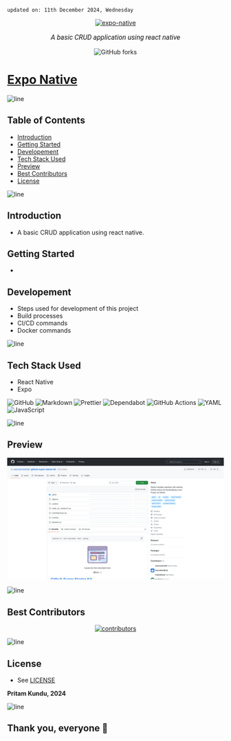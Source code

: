     updated on: 11th December 2024, Wednesday

<div align=center>
    <a href="https://github.com/warmachine028/expo-native">
        <img width="200" src="https://img.icons8.com/?size=1000&id=8g6WJkjf0vaP" alt="expo-native">
    </a>
    <p style="font-family: roboto, calibri; font-size:12pt; font-style:italic"> A basic CRUD application using react native </p>
    <a src="https://github.com/warmachine028/expo-native/forks">
        <img alt="GitHub forks" src="https://img.shields.io/github/forks/warmachine028/expo-native">
    </a>
</div>

# [Expo Native](https://github.com/warmachine028/expo-native)

![line]

## Table of Contents

- [Introduction](#introduction)
- [Getting Started](#getting-started)
- [Developement](#developement)
- [Tech Stack Used](#tech-stack-used)
- [Preview](#preview)
- [Best Contributors](#best-contributors)
- [License](#license)

![line]

## Introduction

- A basic CRUD application using react native.

## Getting Started

- 

## Developement

- Steps used for development of this project
- Build processes
- CI/CD commands
- Docker commands

![line]

## Tech Stack Used

- React Native
- Expo


![GitHub](https://img.shields.io/badge/github-%23121011.svg?style=for-the-badge&logo=github&logoColor=white) ![Markdown](https://img.shields.io/badge/markdown-%23000000.svg?style=for-the-badge&logo=markdown&logoColor=white) ![Prettier](https://img.shields.io/badge/prettier-1A2B34?style=for-the-badge&logo=prettier&logoColor=pink) ![Dependabot](https://img.shields.io/badge/dependabot-025E8C?style=for-the-badge&logo=dependabot&logoColor=white) ![GitHub Actions](https://img.shields.io/badge/github%20actions-%232671E5.svg?style=for-the-badge&logo=githubactions&logoColor=white) ![YAML](https://img.shields.io/badge/yaml-%23ffffff.svg?style=for-the-badge&logo=yaml&logoColor=151515) ![JavaScript](https://img.shields.io/badge/javascript-%23323330.svg?style=for-the-badge&logo=javascript&logoColor=%23F7DF1E)

![line]

## Preview

<picture align="center">
    <source media="(prefers-color-scheme: light)" srcset=".github/preview-light.png">
    <source media="(prefers-color-scheme: dark)" srcset=".github/preview-dark.png">
    <img src=".github/preview-light.png" alt="preview">
</picture>

![line]

## Best Contributors

<div align="center">
    <a href="https://github.com/warmachine028/expo-native/graphs/contributors">
        <img src="https://contrib.rocks/image?repo=warmachine028/expo-native" alt="contributors"/>
    </a>
</div>

![line]

## License

- See [LICENSE]

**Pritam Kundu, 2024**

![line]

## Thank you, everyone 💚

[icons]: https://icons8.com
[markdown-badges]: https://github.com/Ileriayo/markdown-badges
[custom-icons]: https://simpleicons.org
[line]: https://user-images.githubusercontent.com/75939390/137615281-3a875960-92cc-407f-97fe-fd2319bdb252.png
[License]: https://github.com/warmachine028/expo-native/blob/main/LICENSE

<!-- 11/12/24 -->
